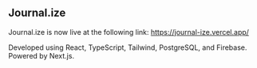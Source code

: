 ## Journal.ize
Journal.ize is now live at the following link: https://journal-ize.vercel.app/

Developed using React, TypeScript, Tailwind, PostgreSQL, and Firebase. Powered by Next.js.
